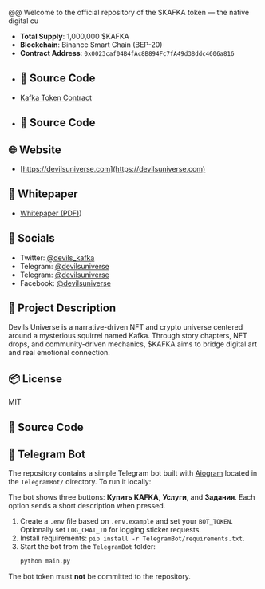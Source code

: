 @@ Welcome to the official repository of the $KAFKA token — the native digital cu
- **Total Supply**: 1,000,000 $KAFKA
- **Blockchain**: Binance Smart Chain (BEP-20)
- **Contract Address**: `0x0023caf04B4fAc8B894Fc7fA49d38ddc4606a816`
- ## 📜 Source Code
- [Kafka Token Contract](https://bscscan.com/address/0x0023caf04B4fAc8B894Fc7fA49d38ddc4606a816#code)
- ## 📜 Source Code


## 🌐 Website
- [https://devilsuniverse.com](https://devilsuniverse.com)

## 📄 Whitepaper
- [Whitepaper (PDF)](https://github.com/devils-universe/kafka-token/blob/92a2be61f3edb2701a362e1fd7d68cbb222cc549/assets/KAFKA_Whitepaper_Short.pdf))

## 🔗 Socials
- Twitter: [@devils_kafka](https://twitter.com/devils_kafka)
- Telegram: [@devilsuniverse](https://t.me/devilsuniversecom)
- Telegram: [@devilsuniverse](https://t.me/devilsuniverseru)
- Facebook: [@devilsuniverse](https://www.facebook.com/devilsuniversecom)
## 🧠 Project Description
Devils Universe is a narrative-driven NFT and crypto universe centered around a mysterious squirrel named Kafka. Through story chapters, NFT drops, and community-driven mechanics, $KAFKA aims to bridge digital art and real emotional connection.

## 📦 License
MIT
## 📜 Source Code

## 🤖 Telegram Bot
The repository contains a simple Telegram bot built with [Aiogram](https://docs.aiogram.dev/) located in the `TelegramBot/` directory.
To run it locally:

The bot shows three buttons: **Купить KAFKA**, **Услуги**, and **Задания**. Each option sends a short
description when pressed.

1. Create a `.env` file based on `.env.example` and set your `BOT_TOKEN`. Optionally set `LOG_CHAT_ID` for logging sticker requests.
2. Install requirements: `pip install -r TelegramBot/requirements.txt`.
3. Start the bot from the `TelegramBot` folder:
   ```bash
   python main.py
   ```

The bot token must **not** be committed to the repository.
